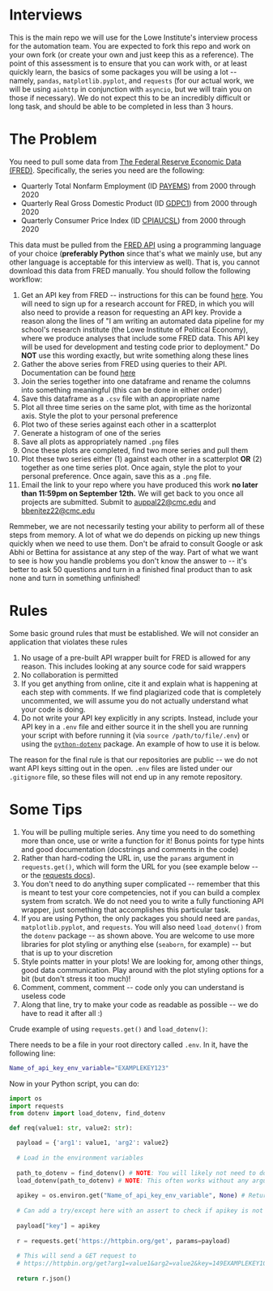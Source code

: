 # Interviews
This is the main repo we will use for the Lowe Institute's interview process for the automation team. You are expected to fork this repo and work on your own fork (or create your own and just keep this as a reference). The point of this assessment is to ensure that you can work with, or at least quickly learn, the basics of some packages you will be using a lot -- namely, `pandas`, `matplotlib.pyplot`, and `requests` (for our actual work, we will be using `aiohttp` in conjunction with `asyncio`, but we will train you on those if necessary). We do not expect this to be an incredibly difficult or long task, and should be able to be completed in less than 3 hours.

# The Problem

You need to pull some data from [The Federal Reserve Economic Data (FRED)](https://fred.stlouisfed.org/). Specifically, the series you need are the following:

- Quarterly Total Nonfarm Employment (ID [PAYEMS](https://fred.stlouisfed.org/series/PAYEMS#0)) from 2000 through 2020
- Quarterly Real Gross Domestic Product (ID [GDPC1](https://fred.stlouisfed.org/series/GDPC1)) from 2000 through 2020
- Quarterly Consumer Price Index (ID [CPIAUCSL](https://fred.stlouisfed.org/series/CPIAUCSL#0)) from 2000 through 2020

This data must be pulled from the [FRED API](https://fred.stlouisfed.org/docs/api/fred/series_observations.html) using a programming language of your choice (**preferably Python** since that's what we mainly use, but any other language is acceptable for this interview as well). That is, you cannot download this data from FRED manually. You should follow the following workflow:

1. Get an API key from FRED -- instructions for this can be found [here](https://fred.stlouisfed.org/docs/api/api_key.html). You will need to sign up for a research account for FRED, in which you will also need to provide a reason for requesting an API key. Provide a reason along the lines of "I am writing an automated data pipeline for my school's research institute (the Lowe Institute of Political Economy), where we produce analyses that include some FRED data. This API key will be used for development and testing code prior to deployment." Do **NOT** use this wording exactly, but write something along these lines
2. Gather the above series from FRED using queries to their API. Documentation can be found [here](https://fred.stlouisfed.org/docs/api/fred/series_observations.html)
3. Join the series together into one dataframe and rename the columns into something meaningful (this can be done in either order)
4. Save this dataframe as a `.csv` file with an appropriate name
5. Plot all three time series on the same plot, with time as the horizontal axis. Style the plot to your personal preference
6. Plot two of these series against each other in a scatterplot
7. Generate a histogram of one of the series
8. Save all plots as appropriately named `.png` files
9. Once these plots are completed, find two more series and pull them 
10. Plot these two series either (1) against each other in a scatterplot **OR** (2) together as one time series plot. Once again, style the plot to your personal preference. Once again, save this as a `.png` file.
11. Email the link to your repo where you have produced this work **no later than 11:59pm on September 12th.** We will get back to you once all projects are submitted. Submit to auppal22@cmc.edu and bbenitez22@cmc.edu

Remmeber, we are not necessarily testing your ability to perform all of these steps from memory. A lot of what we do depends on picking up new things quickly when we need to use them. Don't be afraid to consult Google or ask Abhi or Bettina for assistance at any step of the way. Part of what we want to see is how you handle problems you don't know the answer to -- it's better to ask 50 questions and turn in a finished final product than to ask none and turn in something unfinished!

# Rules

Some basic ground rules that must be established. We will not consider an application that violates these rules

1. No usage of a pre-built API wrapper built for FRED is allowed for any reason. This includes looking at any source code for said wrappers
2. No collaboration is permitted
3. If you get anything from online, cite it and explain what is happening at each step with comments. If we find plagiarized code that is completely uncommented, we will assume you do not actually understand what your code is doing.
4. Do not write your API key explicitly in any scripts. Instead, include your API key in a `.env` file and either source it in the shell you are running your script with before running it (via `source /path/to/file/.env`) or using the [`python-dotenv`](https://pypi.org/project/python-dotenv/) package. An example of how to use it is below.

The reason for the final rule is that our repositories are public -- we do not want API keys sitting out in the open. `.env` files are listed under our `.gitignore` file, so these files will not end up in any remote repository.

# Some Tips

1. You will be pulling multiple series. Any time you need to do something more than once, use or write a function for it! Bonus points for type hints and good documentation (docstrings and comments in the code)
2. Rather than hard-coding the URL in, use the `params` argument in `requests.get()`, which will form the URL for you (see example below -- or the [requests docs](https://docs.python-requests.org/en/master/user/quickstart/)).
3. You don't need to do anything super complicated -- remember that this is meant to test your core competencies, not if you can build a complex system from scratch. We do not need you to write a fully functioning API wrapper, just something that accomplishes this particular task.
4. If you are using Python, the only packages you should need are `pandas`, `matplotlib.pyplot`, and `requests`. You will also need `load_dotenv()` from the `dotenv` package -- as shown above. You are welcome to use more libraries for plot styling or anything else (`seaborn`, for example) -- but that is up to your discretion
5. Style points matter in your plots! We are looking for, among other things, good data communication. Play around with the plot styling options for a bit (but don't stress it too much)!
6. Comment, comment, comment -- code only you can understand is useless code
7. Along that line, try to make your code as readable as possible -- we do have to read it after all :)

Crude example of using `requests.get()` and `load_dotenv()`:

There needs to be a file in your root directory called `.env`. In it, have the following line:

```bash
Name_of_api_key_env_variable="EXAMPLEKEY123"
```

Now in your Python script, you can do:

```python
import os
import requests
from dotenv import load_dotenv, find_dotenv

def req(value1: str, value2: str):

  payload = {'arg1': value1, 'arg2': value2}
  
  # Load in the environment variables
  
  path_to_dotenv = find_dotenv() # NOTE: You will likely not need to do this
  load_dotenv(path_to_dotenv) # NOTE: This often works without any arguments -- try that first
  
  apikey = os.environ.get("Name_of_api_key_env_variable", None) # Returns None if there is no variable with that name
  
  # Can add a try/except here with an assert to check if apikey is not None
  
  payload["key"] = apikey
  
  r = requests.get('https://httpbin.org/get', params=payload)
  
  # This will send a GET request to
  # https://httpbin.org/get?arg1=value1&arg2=value2&key=149EXAMPLEKEY1023
  
  return r.json()
```
